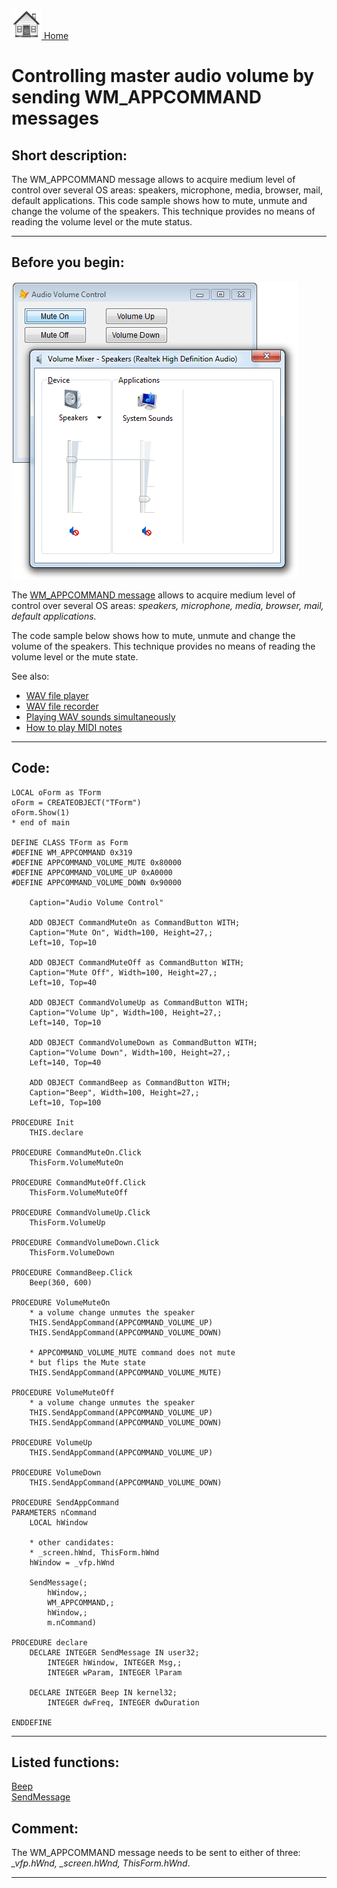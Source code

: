 [<img src="../images/home.png"> Home ](https://github.com/VFPX/Win32API)  

# Controlling master audio volume by sending WM_APPCOMMAND messages

## Short description:
The WM_APPCOMMAND message allows to acquire medium level of control over several OS areas: speakers, microphone, media, browser, mail, default applications. This code sample shows how to mute, unmute and change the volume of the speakers. This technique provides no means of reading the volume level or the mute status.  
***  


## Before you begin:
![](../images/appcommand_audio.png)  

The [WM_APPCOMMAND message](http://msdn.microsoft.com/en-us/library/windows/desktop/ms646275(v=vs.85).aspx) allows to acquire medium level of control over several OS areas: *speakers, microphone, media, browser, mail, default applications.*  

The code sample below shows how to mute, unmute and change the volume of the speakers. This technique provides no means of reading the volume level or the mute state.  

See also:

* [WAV file player](sample_417.md)  
* [WAV file recorder](sample_421.md)  
* [Playing WAV sounds simultaneously](sample_523.md)  
* [How to play MIDI notes](sample_537.md)  

  
***  


## Code:
```foxpro  
LOCAL oForm as TForm
oForm = CREATEOBJECT("TForm")
oForm.Show(1)
* end of main

DEFINE CLASS TForm as Form
#DEFINE WM_APPCOMMAND 0x319
#DEFINE APPCOMMAND_VOLUME_MUTE 0x80000
#DEFINE APPCOMMAND_VOLUME_UP 0xA0000
#DEFINE APPCOMMAND_VOLUME_DOWN 0x90000

	Caption="Audio Volume Control"
	
	ADD OBJECT CommandMuteOn as CommandButton WITH;
	Caption="Mute On", Width=100, Height=27,;
	Left=10, Top=10

	ADD OBJECT CommandMuteOff as CommandButton WITH;
	Caption="Mute Off", Width=100, Height=27,;
	Left=10, Top=40

	ADD OBJECT CommandVolumeUp as CommandButton WITH;
	Caption="Volume Up", Width=100, Height=27,;
	Left=140, Top=10

	ADD OBJECT CommandVolumeDown as CommandButton WITH;
	Caption="Volume Down", Width=100, Height=27,;
	Left=140, Top=40

	ADD OBJECT CommandBeep as CommandButton WITH;
	Caption="Beep", Width=100, Height=27,;
	Left=10, Top=100

PROCEDURE Init
	THIS.declare

PROCEDURE CommandMuteOn.Click
	ThisForm.VolumeMuteOn

PROCEDURE CommandMuteOff.Click
	ThisForm.VolumeMuteOff

PROCEDURE CommandVolumeUp.Click
	ThisForm.VolumeUp

PROCEDURE CommandVolumeDown.Click
	ThisForm.VolumeDown

PROCEDURE CommandBeep.Click
	Beep(360, 600)

PROCEDURE VolumeMuteOn
	* a volume change unmutes the speaker
	THIS.SendAppCommand(APPCOMMAND_VOLUME_UP)
	THIS.SendAppCommand(APPCOMMAND_VOLUME_DOWN)
	
	* APPCOMMAND_VOLUME_MUTE command does not mute
	* but flips the Mute state
	THIS.SendAppCommand(APPCOMMAND_VOLUME_MUTE)

PROCEDURE VolumeMuteOff
	* a volume change unmutes the speaker
	THIS.SendAppCommand(APPCOMMAND_VOLUME_UP)
	THIS.SendAppCommand(APPCOMMAND_VOLUME_DOWN)

PROCEDURE VolumeUp
	THIS.SendAppCommand(APPCOMMAND_VOLUME_UP)

PROCEDURE VolumeDown
	THIS.SendAppCommand(APPCOMMAND_VOLUME_DOWN)

PROCEDURE SendAppCommand
PARAMETERS nCommand
	LOCAL hWindow

	* other candidates:
	* _screen.hWnd, ThisForm.hWnd
	hWindow = _vfp.hWnd

	SendMessage(;
		hWindow,;
		WM_APPCOMMAND,;
		hWindow,;
		m.nCommand)

PROCEDURE declare
	DECLARE INTEGER SendMessage IN user32;
		INTEGER hWindow, INTEGER Msg,;
		INTEGER wParam, INTEGER lParam

	DECLARE INTEGER Beep IN kernel32;
		INTEGER dwFreq, INTEGER dwDuration
		
ENDDEFINE  
```  
***  


## Listed functions:
[Beep](../libraries/kernel32/Beep.md)  
[SendMessage](../libraries/user32/SendMessage.md)  

## Comment:
The WM_APPCOMMAND message needs to be sent to either of three: *_vfp.hWnd, _screen.hWnd, ThisForm.hWnd*.  
  
  
***  

